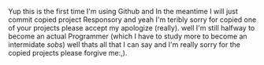 Yup this is the first time I'm using Github and In the meantime I will just commit copied project Responsory and yeah I'm teribly sorry for copied one of your projects please accept my apologize (really).
well I'm still halfway to become an actual Programmer (which I have to study more to become an intermidate *sobs*) well thats all that I can say and I'm really sorry for the copied projects please forgive me:,).
